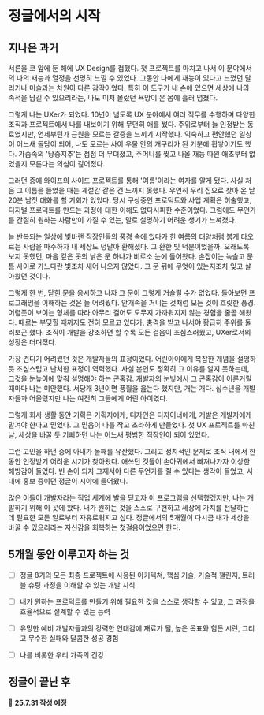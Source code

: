 # 정글에서의 시작

## 지나온 과거

서른을 코 앞에 둔 해에 UX Design를 접했다. 
첫 프로젝트를 마치고 나서 이 분야에서의 나의 재능과 열정을 선명히 느낄 수 있었다.
그동안 나에게 재능이 있다고 느꼈던 달리기나 미술과는 차원이 다른 감각이었다.
특히 이 도구가 내 손에 있으면 세상에 나의 족적을 남길 수 있으리라는, 나도 미처 몰랐던 욕망이 온 몸에 흘러 넘쳤다.

그렇게 나는 UXer가 되었다.
10년이 넘도록 UX 분야에서 여러 직무를 수행하며 다양한 조직과 프로젝트에서 나를 내보이기 위해 무던히 애를 썼다.
주위로부터 늘 인정받는 동료였지만, 언제부턴가 근원을 모르는 갈증을 느끼기 시작했다.
익숙하고 편안했던 일상이 어느새 돌담이 되어, 나도 모르는 사이 우물 안의 개구리가 된 기분에 휩쌓이기도 했다.
가슴속의 '낭중지추'는 점점 더 무뎌졌고, 주머니를 찢고 나올 재능 따윈 애초부터 없었을지 모른다는 의심이 깊어졌다.

그러던 중에 와이프의 사이드 프로젝트를 통해 '여름'이라는 여자를 알게 됐다.
사실 처음 그 이름을 들었을 때는 계절감 같은 건 느끼지 못했다.
우연히 우리 집으로 찾아 온 날 20분 남짓 대화를 할 기회가 있었다.
당시 구상중인 프로덕트와 사업 계획은 허술했고, 디지털 프로덕트를 만드는 과정에 대한 이해도 없다시피한 수준이었다. 
그럼에도 무언가를 간절히 원하는 사람만이 가질 수 있는, 말로 설명하기 어려운 생기가 느껴졌다. 

늘 반복되는 일상에 빛바랜 직장인들의 풍경 속에 있다가 한 여름의 태양처럼 붉게 타오르는 사람을 마주하자 내 세상도 덩달아 환해졌다.
그 환한 빛 덕분이었을까. 
오래도록 보지 못했던, 마음 깊은 곳의 낡은 문 하나가 비로소 눈에 들어왔다.
손잡이는 녹슬고 문틈 사이로 가느다란 빛조차 새어 나오지 않았다. 
그 문 뒤에 무엇이 있는지조차 잊고 살아왔던 것이다.

그렇게 한 번, 닫힌 문을 응시하고 나자 그 문이 그렇게 거슬릴 수가 없었다.
돌아보면 프로그래밍을 이해하는 것은 늘 어려웠다.
안개속을 거니는 것처럼 모든 것이 흐릿한 풍경. 
어렴풋이 보이는 형체를 따라 아무리 걸어도 도무지 가까워지지 않는 경험을 줄곧 해왔다. 
때로는 부딪힐 때까지도 전혀 모르고 있다가, 충격을 받고 나서야 황급히 주위를 둘러보곤 했다.
조직이 개발을 강조하면 할 수록 모든 걸음이 조심스러웠고, UXer로서의 성장은 더뎌졌다.

가장 견디기 어려웠던 것은 개발자들의 표정이었다.
어린아이에게 복잡한 개념을 설명하듯 조심스럽고 난처한 표정이 역력했다.
사실 본인도 정확히 그 이유를 알지 못하는데, 그것을 눈높이에 맞춰 설명해야 하는 곤혹감. 
개발자의 눈빛에서 그 곤혹감이 어른거릴 때마다 나는 미안했다. 
서당개 3년이면 풍월을 읊는다 했지만, 개는 개다. 
십수년을 개발자들과 어울렸지만 나는 여전히 그들에게 어린 아이였다. 

그렇게 회사 생활 동안 기획은 기획자에게, 디자인은 디자이너에게, 개발은 개발자에게 맡겨야 한다고 믿었다.
그 믿음이 나를 작고 초라하게 만들었다.
첫 UX 프로젝트를 마친 날, 세상을 바꿀 듯 기뻐하던 나는 어느새 평범한 직장인이 되어 있었다.

그런 고민을 하던 중에 아내가 둘째를 유산했다.
그리고 정치적인 문제로 조직 내에서 한동안 인정받기 어려운 시기가 찾아왔다.
애쓰던 것들이 손아귀에서 빠져나가자 이상한 해방감이 들었다.
빈 손이 되자 그제서야 다른 무언가를 쥘 수 있다는 생각이 들었고, 사내에 홍보 중이던 정글이 시야에 들어왔다.

많은 이들이 개발자라는 직업 세계에 발을 딛고자 이 프로그램을 선택했겠지만, 나는 개발하기 위해 이 곳에 왔다.
내가 원하는 것을 스스로 구현하고 세상에 가치를 전달하는 데 필요한 모든 일로부터 자유로워지고 싶다.
정글에서의 5개월이 다시금 내가 세상을 바꿀 수 있으리라는 자신감을 회복하는 첫걸음이었으면 한다.


## 5개월 동안 이루고자 하는 것

- [ ] 정글 8기의 모든 최종 프로젝트에 사용된 아키텍쳐, 핵심 기술, 기술적 챌린지, 트러블 슈팅 과정을 이해할 수 있는 개발 지식 
- [ ] 내가 원하는 프로덕트를 만들기 위해 필요한 것을 스스로 생각할 수 있고, 그 과정을 효율적으로 설계할 수 있는 능력
- [ ] 유망한 예비 개발자들과의 강력한 연대감에 재료가 될, 높은 목표와 힘든 시련, 그리고 무수한 실패와 달콤한 성공 경험
- [ ] 나를 비롯한 우리 가족의 건강


## 정글이 끝난 후

📆 **25.7.31 작성 예정**

